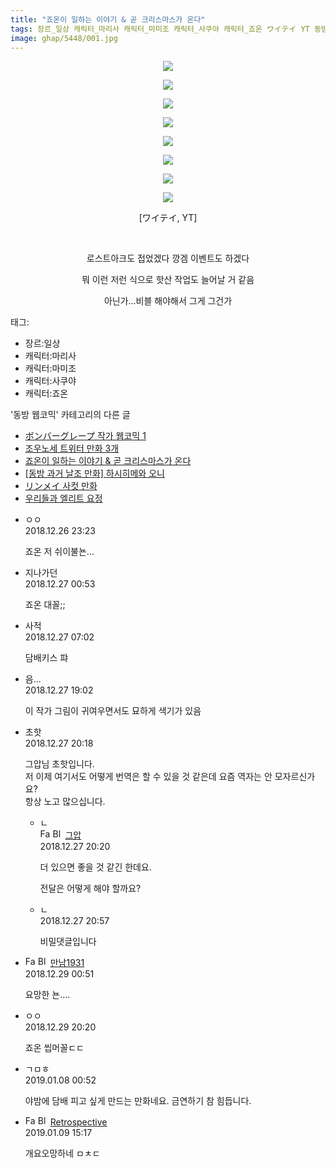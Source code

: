 ```yaml
---
title: "죠온이 일하는 이야기 & 곧 크리스마스가 온다"
tags: 장르_일상 캐릭터_마리사 캐릭터_마미조 캐릭터_사쿠야 캐릭터_죠온 ワイテイ YT 동방_웹코믹
image: ghap/5448/001.jpg
---
```

<div class="article">
<p style="text-align: center; clear: none; float: none;"><img src="{{ site.nasurl }}/ghap/5448/001.jpg"/></p>
<p style="text-align: center; clear: none; float: none;"><img src="{{ site.nasurl }}/ghap/5448/002.jpg"/></p>
<p style="text-align: center; clear: none; float: none;"><img src="{{ site.nasurl }}/ghap/5448/003.jpg"/></p>
<p style="text-align: center; clear: none; float: none;"><img src="{{ site.nasurl }}/ghap/5448/004.jpg"/></p>
<p style="text-align: center; clear: none; float: none;"><img src="{{ site.nasurl }}/ghap/5448/005.jpg"/></p>
<p style="text-align: center; clear: none; float: none;"><img src="{{ site.nasurl }}/ghap/5448/006.jpg"/></p>
<p style="text-align: center; clear: none; float: none;"><img src="{{ site.nasurl }}/ghap/5448/007.jpg"/></p>
<p style="text-align: center; clear: none; float: none;"><img src="{{ site.nasurl }}/ghap/5448/008.jpg"/></p>
<p style="text-align: center; clear: none; float: none;">[ワイテイ, YT]</p>
<p style="text-align: center; clear: none; float: none;"><br/></p>
<p style="text-align: center; clear: none; float: none;">로스트아크도 접었겠다 깡겜 이벤트도 하겠다</p>
<p style="text-align: center; clear: none; float: none;">뭐 이런 저런 식으로 핫산 작업도 늘어날 거 같음</p>
<p style="text-align: center; clear: none; float: none;">아닌가...비블 해야해서 그게 그건가</p>
</div><div class="tagTrail">
<p>태그: </p>
<ul>
<li>장르:일상</li>
<li>캐릭터:마리사</li>
<li>캐릭터:마미조</li>
<li>캐릭터:사쿠야</li>
<li>캐릭터:죠온</li>
</ul>
</div><div class="another">
<p>'동방 웹코믹' 카테고리의 다른 글</p>
<ul>
<li><a href="/2019-01-07-ghap_5536">ボンバーグレープ 작가 웹코믹 1</a></li>
<li><a href="/2018-12-31-ghap_5460">조우노세 트위터 만화 3개</a></li>
<li><a href="/2018-12-26-ghap_5448">죠온이 일하는 이야기 &amp; 곧 크리스마스가 온다</a></li>
<li><a href="/2018-12-26-ghap_5446">[동방 과거 날조 만화] 하시히메와 오니</a></li>
<li><a href="/2018-12-26-ghap_5445">リンメイ 사컷 만화</a></li>
<li><a href="/2018-12-26-ghap_5444">우리들과 엘리트 요정</a></li>
</ul>
</div><div class="comment">
<ul>
<li class="cb_thumb_off" id="comment15393761">
<div class="cb_comment_area">
<div class="cb_info_area">
<div class="cb_section">
<span class="cb_nick_name">ㅇㅇ</span>
</div>
<div class="cb_section">
<span class="cb_date">2018.12.26 23:23 </span>
</div>
</div>
<div class="cb_dsc_comment">
<p class="cb_dsc">
											죠온 저 쉬이불뇬...
										</p>
</div>
</div></li>
<li class="cb_thumb_off" id="comment15393818">
<div class="cb_comment_area">
<div class="cb_info_area">
<div class="cb_section">
<span class="cb_nick_name">지나가던</span>
</div>
<div class="cb_section">
<span class="cb_date">2018.12.27 00:53 </span>
</div>
</div>
<div class="cb_dsc_comment">
<p class="cb_dsc">
											죠온 대꼴;;
										</p>
</div>
</div></li>
<li class="cb_thumb_off" id="comment15394192">
<div class="cb_comment_area">
<div class="cb_info_area">
<div class="cb_section">
<span class="cb_nick_name">사적</span>
</div>
<div class="cb_section">
<span class="cb_date">2018.12.27 07:02 </span>
</div>
</div>
<div class="cb_dsc_comment">
<p class="cb_dsc">
											담배키스 퍄
										</p>
</div>
</div></li>
<li class="cb_thumb_off" id="comment15394596">
<div class="cb_comment_area">
<div class="cb_info_area">
<div class="cb_section">
<span class="cb_nick_name">음...</span>
</div>
<div class="cb_section">
<span class="cb_date">2018.12.27 19:02 </span>
</div>
</div>
<div class="cb_dsc_comment">
<p class="cb_dsc">
											이 작가 그림이 귀여우면서도 묘하게 색기가 있음
										</p>
</div>
</div></li>
<li class="cb_thumb_off" id="comment15394635">
<div class="cb_comment_area">
<div class="cb_info_area">
<div class="cb_section">
<span class="cb_nick_name">초핫</span>
</div>
<div class="cb_section">
<span class="cb_date">2018.12.27 20:18 </span>
</div>
</div>
<div class="cb_dsc_comment">
<p class="cb_dsc">
											그압님 초핫입니다. <br/>
저 이제 여기서도 어떻게 번역은 할 수 있을 것 같은데 요즘 역자는 안 모자르신가요?<br/>
항상 노고 많으십니다.
										</p>
</div>
<ul>
<li class="cb_thumb_off" id="comment15394637">
<span class="cb_bu_subnode">ㄴ</span>
<div class="cb_comment_area">
<div class="cb_info_area">
<div class="cb_section">
<span class="cb_nick_name"><img alt="Favicon of https://ghaptouhou.tistory.com" height="16" onerror="this.onerror=null;this.parentNode.removeChild(this)" src="https://ghaptouhou.tistory.com/favicon.ico" width="16"/> <img alt="BlogIcon" height="16" onerror="this.parentNode.removeChild(this)" src="https://ghaptouhou.tistory.com/index.gif" width="16"/> <a href="https://ghaptouhou.tistory.com" onclick="return openLinkInNewWindow(this)"> 그압</a><span class="tistoryProfileLayerTrigger" onclick='TistoryProfile.show(event, this, {"title":"\uc800\uae30 \uc774\uac70 \ub098\uc911\uc5d0 \uc218\uc815 \uac00\ub2a5\ud558\ub098\uc694","url":"https:\/\/ghap.tistory.com","nickname":"\uadf8\uc555","items":[]}); return false;'></span></span>
</div>
<div class="cb_section">
<span class="cb_date">2018.12.27 20:20 </span>
</div>
</div>
<div class="cb_dsc_comment">
<p class="cb_dsc">
																더 있으면 좋을 것 같긴 한데요.<br/>

전달은 어떻게 해야 할까요?
															</p>
</div>
</div>
</li>
<li class="cb_thumb_off" id="comment15394655">
<span class="cb_bu_subnode">ㄴ</span>
<div class="cb_comment_area">
<div class="cb_info_area">
<div class="cb_section">
<span class="cb_nick_name"></span>
</div>
<div class="cb_section">
<span class="cb_date">2018.12.27 20:57</span>
</div>
</div>
<div class="cb_dsc_comment">
<p class="cb_dsc">
																비밀댓글입니다
															</p>
</div>
</div>
</li>
</ul>
</div></li>
<li class="cb_thumb_off" id="comment15396168">
<div class="cb_comment_area">
<div class="cb_info_area">
<div class="cb_section">
<span class="cb_nick_name"><img alt="Favicon of https://bep1931.tistory.com" height="16" onerror="this.onerror=null;this.parentNode.removeChild(this)" src="https://bep1931.tistory.com/favicon.ico" width="16"/> <img alt="BlogIcon" height="16" onerror="this.parentNode.removeChild(this)" src="https://bep1931.tistory.com/index.gif" width="16"/> <a href="https://bep1931.tistory.com" onclick="return openLinkInNewWindow(this)">만남1931</a></span>
</div>
<div class="cb_section">
<span class="cb_date">2018.12.29 00:51 </span>
</div>
</div>
<div class="cb_dsc_comment">
<p class="cb_dsc">
											요망한 뇬....
										</p>
</div>
</div></li>
<li class="cb_thumb_off" id="comment15397022">
<div class="cb_comment_area">
<div class="cb_info_area">
<div class="cb_section">
<span class="cb_nick_name">ㅇㅇ</span>
</div>
<div class="cb_section">
<span class="cb_date">2018.12.29 20:20 </span>
</div>
</div>
<div class="cb_dsc_comment">
<p class="cb_dsc">
											죠온 씹머꼴ㄷㄷ
										</p>
</div>
</div></li>
<li class="cb_thumb_off" id="comment15405998">
<div class="cb_comment_area">
<div class="cb_info_area">
<div class="cb_section">
<span class="cb_nick_name">ㄱㅁㅎ</span>
</div>
<div class="cb_section">
<span class="cb_date">2019.01.08 00:52 </span>
</div>
</div>
<div class="cb_dsc_comment">
<p class="cb_dsc">
											야밤에 담배 피고 싶게 만드는 만화네요. 금연하기 참 힘듭니다.
										</p>
</div>
</div></li>
<li class="cb_thumb_off" id="comment15406923">
<div class="cb_comment_area">
<div class="cb_info_area">
<div class="cb_section">
<span class="cb_nick_name"><img alt="Favicon of http://retropective53.tistory.com" height="16" onerror="this.onerror=null;this.parentNode.removeChild(this)" src="http://retropective53.tistory.com/favicon.ico" width="16"/> <img alt="BlogIcon" height="16" onerror="this.parentNode.removeChild(this)" src="http://retropective53.tistory.com/index.gif" width="16"/> <a href="http://retropective53.tistory.com" onclick="return openLinkInNewWindow(this)">Retrospective</a></span>
</div>
<div class="cb_section">
<span class="cb_date">2019.01.09 15:17 </span>
</div>
</div>
<div class="cb_dsc_comment">
<p class="cb_dsc">
											개요오망하네 ㅁㅊㄷ
										</p>
</div>
</div></li>
</ul>
</div>